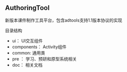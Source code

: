 ## AuthoringTool

新版本课件制作工具平台，包含adtools支持1.1版本协议的实现

目录结构

- ui： UI交互组件
- components： Activity组件
- common: 通用类
- pre ： 学习、预研和原型系统相关
- doc： 相关文档


